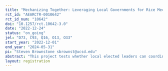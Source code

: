 ```yaml
---
title: "Mechanizing Together: Leveraging Local Governments for Rice Mechanization"
rct_id: "AEARCTR-0010642"
rct_id_num: "10642"
doi: "10.1257/rct.10642-3.0"
date: "2022-12-24"
status: "on_going"
jel: "D73, C93, Q16, O13, O33"
start_year: "2022-12-01"
end_year: "2024-05-31"
pi: "Steven Brownstone sbrownst@ucsd.edu"
abstract: "This project tests whether local elected leaders can coordinate technology adoption making rental markets and farmer training programs more successful. The technology I am studying is direct seeding of paddy with a $65 USD manual drum seeder. While growing rice without transplantation requires new agronomic practices, it removes the need for labor intensive rice transplantation. Since one drum seeder can cover a hectare in a day the device is well suited for rental if adoption is high enough in a local area.  Multiple small-holders can effectively share a drum seeder during one days rental. This pilot RCT will allow me to test whether rental markets alone or rental markets and extension delegated to local elected leaders can successfully disseminate drum seeders. If this study achieves substantial dissemination of drum seeders, I also hope to study the local labor market effects of this technology induced labor demand shock. "
layout: registration
---
```


